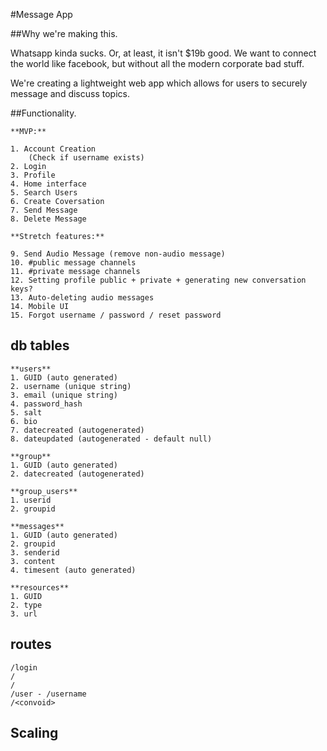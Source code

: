 #Message App

##Why we're making this.

Whatsapp kinda sucks. Or, at least, it isn't $19b good. We want to connect the world like facebook, but without all the modern corporate bad stuff. 

We're creating a lightweight web app which allows for users to securely message and discuss topics.

##Functionality. 

	**MVP:**

	1. Account Creation
		(Check if username exists)
	2. Login
	3. Profile
	4. Home interface
	5. Search Users
	6. Create Coversation
	7. Send Message
	8. Delete Message

	**Stretch features:**

	9. Send Audio Message (remove non-audio message)
	10. #public message channels
	11. #private message channels
	12. Setting profile public + private + generating new conversation keys?
	13. Auto-deleting audio messages
	14. Mobile UI
	15. Forgot username / password / reset password

## db tables

	**users**
	1. GUID (auto generated)
	2. username (unique string)
	3. email (unique string)
	4. password_hash
	5. salt
	6. bio
	7. datecreated (autogenerated)
	8. dateupdated (autogenerated - default null)
	
	**group**
	1. GUID (auto generated)
	2. datecreated (autogenerated) 

	**group_users**
	1. userid
	2. groupid

	**messages**
	1. GUID (auto generated)
	2. groupid
	3. senderid
	3. content
	4. timesent (auto generated)

	**resources**
	1. GUID
	2. type
	3. url

## routes

	/login
	/
	/
	/user - /username
	/<convoid>

## Scaling


